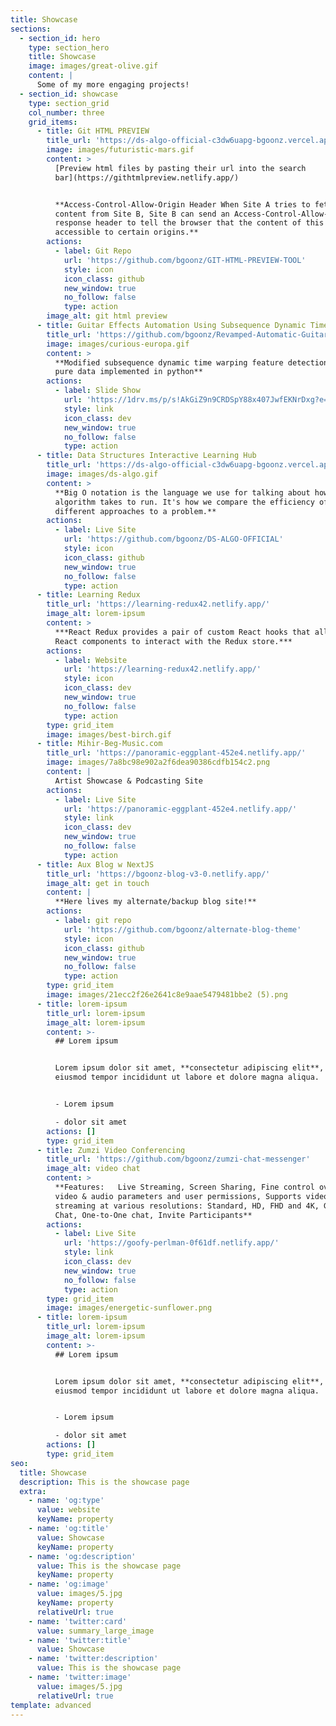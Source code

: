 ```yaml
---
title: Showcase
sections:
  - section_id: hero
    type: section_hero
    title: Showcase
    image: images/great-olive.gif
    content: |
      Some of my more engaging projects!
  - section_id: showcase
    type: section_grid
    col_number: three
    grid_items:
      - title: Git HTML PREVIEW
        title_url: 'https://ds-algo-official-c3dw6uapg-bgoonz.vercel.app/'
        image: images/futuristic-mars.gif
        content: >
          [Preview html files by pasting their url into the search
          bar](https://githtmlpreview.netlify.app/)


          **Access-Control-Allow-Origin Header When Site A tries to fetch
          content from Site B, Site B can send an Access-Control-Allow-Origin
          response header to tell the browser that the content of this page is
          accessible to certain origins.**
        actions:
          - label: Git Repo
            url: 'https://github.com/bgoonz/GIT-HTML-PREVIEW-TOOL'
            style: icon
            icon_class: github
            new_window: true
            no_follow: false
            type: action
        image_alt: git html preview
      - title: Guitar Effects Automation Using Subsequence Dynamic Time Warping
        title_url: 'https://github.com/bgoonz/Revamped-Automatic-Guitar-Effect-Triggering'
        image: images/curious-europa.gif
        content: >
          **Modified subsequence dynamic time warping feature detection using
          pure data implemented in python**
        actions:
          - label: Slide Show
            url: 'https://1drv.ms/p/s!AkGiZ9n9CRDSpY88x407JwfEKNrDxg?e=faHSx9'
            style: link
            icon_class: dev
            new_window: true
            no_follow: false
            type: action
      - title: Data Structures Interactive Learning Hub
        title_url: 'https://ds-algo-official-c3dw6uapg-bgoonz.vercel.app/'
        image: images/ds-algo.gif
        content: >
          **Big O notation is the language we use for talking about how long an
          algorithm takes to run. It's how we compare the efficiency of
          different approaches to a problem.**
        actions:
          - label: Live Site
            url: 'https://github.com/bgoonz/DS-ALGO-OFFICIAL'
            style: icon
            icon_class: github
            new_window: true
            no_follow: false
            type: action
      - title: Learning Redux
        title_url: 'https://learning-redux42.netlify.app/'
        image_alt: lorem-ipsum
        content: >
          ***React Redux provides a pair of custom React hooks that allow your
          React components to interact with the Redux store.***
        actions:
          - label: Website
            url: 'https://learning-redux42.netlify.app/'
            style: icon
            icon_class: dev
            new_window: true
            no_follow: false
            type: action
        type: grid_item
        image: images/best-birch.gif
      - title: Mihir-Beg-Music.com
        title_url: 'https://panoramic-eggplant-452e4.netlify.app/'
        image: images/7a8bc98e902a2f6dea90386cdfb154c2.png
        content: |
          Artist Showcase & Podcasting Site
        actions:
          - label: Live Site
            url: 'https://panoramic-eggplant-452e4.netlify.app/'
            style: link
            icon_class: dev
            new_window: true
            no_follow: false
            type: action
      - title: Aux Blog w NextJS
        title_url: 'https://bgoonz-blog-v3-0.netlify.app/'
        image_alt: get in touch
        content: |
          **Here lives my alternate/backup blog site!**
        actions:
          - label: git repo
            url: 'https://github.com/bgoonz/alternate-blog-theme'
            style: icon
            icon_class: github
            new_window: true
            no_follow: false
            type: action
        type: grid_item
        image: images/21ecc2f26e2641c8e9aae5479481bbe2 (5).png
      - title: lorem-ipsum
        title_url: lorem-ipsum
        image_alt: lorem-ipsum
        content: >-
          ## Lorem ipsum


          Lorem ipsum dolor sit amet, **consectetur adipiscing elit**, sed do
          eiusmod tempor incididunt ut labore et dolore magna aliqua.


          - Lorem ipsum

          - dolor sit amet
        actions: []
        type: grid_item
      - title: Zumzi Video Conferencing
        title_url: 'https://github.com/bgoonz/zumzi-chat-messenger'
        image_alt: video chat
        content: >
          **Features:   Live Streaming, Screen Sharing, Fine control over all
          video & audio parameters and user permissions, Supports video
          streaming at various resolutions: Standard, HD, FHD and 4K, Group
          Chat, One-to-One chat, Invite Participants**
        actions:
          - label: Live Site
            url: 'https://goofy-perlman-0f61df.netlify.app/'
            style: link
            icon_class: dev
            new_window: true
            no_follow: false
            type: action
        type: grid_item
        image: images/energetic-sunflower.png
      - title: lorem-ipsum
        title_url: lorem-ipsum
        image_alt: lorem-ipsum
        content: >-
          ## Lorem ipsum


          Lorem ipsum dolor sit amet, **consectetur adipiscing elit**, sed do
          eiusmod tempor incididunt ut labore et dolore magna aliqua.


          - Lorem ipsum

          - dolor sit amet
        actions: []
        type: grid_item
seo:
  title: Showcase
  description: This is the showcase page
  extra:
    - name: 'og:type'
      value: website
      keyName: property
    - name: 'og:title'
      value: Showcase
      keyName: property
    - name: 'og:description'
      value: This is the showcase page
      keyName: property
    - name: 'og:image'
      value: images/5.jpg
      keyName: property
      relativeUrl: true
    - name: 'twitter:card'
      value: summary_large_image
    - name: 'twitter:title'
      value: Showcase
    - name: 'twitter:description'
      value: This is the showcase page
    - name: 'twitter:image'
      value: images/5.jpg
      relativeUrl: true
template: advanced
---
```

